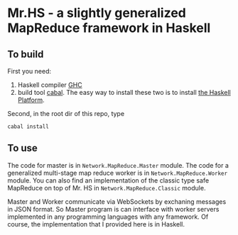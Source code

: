 # Mr.HS - a slightly generalized MapReduce framework in Haskell

## To build
First you need: 

1. Haskell compiler [GHC](https://www.haskell.org/ghc/)
2. build tool [cabal](https://www.haskell.org/cabal/).
The easy way to install these two is to install
[the Haskell Platform](https://www.haskell.org/platform/).

Second, in the root dir of this repo, type
```.shell
cabal install
```

## To use
The code for master is in `Network.MapReduce.Master` module.
The code for a generalized multi-stage map reduce worker is in `Network.MapReduce.Worker` module.
You can also find an implementation of the classic type safe MapReduce on top
of Mr. HS in `Network.MapReduce.Classic` module.

Master and Worker communicate via WebSockets by exchaning messages in JSON format.
So Master program is can interface with worker servers implemented in any 
programming languages with any framework. Of course, the implementation that 
I provided here is in Haskell.

